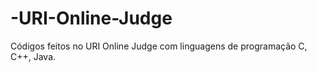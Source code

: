 # -URI-Online-Judge

Códigos feitos no URI Online Judge com linguagens de programação C, C++, Java.
